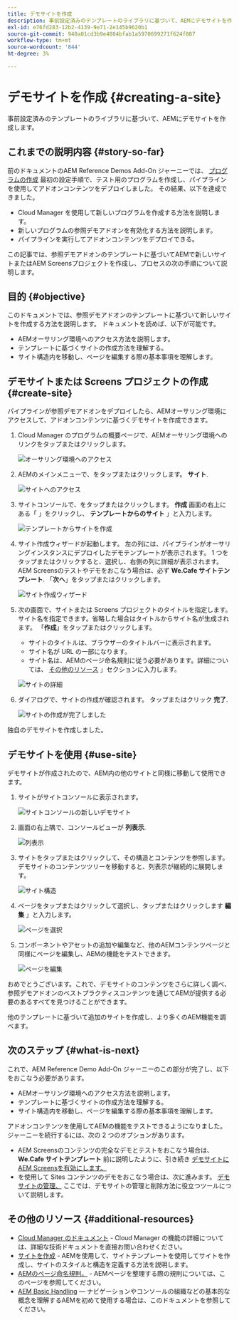 ```yaml
---
title: デモサイトを作成
description: 事前設定済みのテンプレートのライブラリに基づいて、AEMにデモサイトを作成します。
exl-id: e76fd283-12b2-4139-9e71-2e145b9620b1
source-git-commit: 940a01cd3b9e4804bfab1a5970699271f624f087
workflow-type: tm+mt
source-wordcount: '844'
ht-degree: 3%

---
```


# デモサイトを作成 {#creating-a-site}

事前設定済みのテンプレートのライブラリに基づいて、AEMにデモサイトを作成します。

## これまでの説明内容 {#story-so-far}

前のドキュメントのAEM Reference Demos Add-On ジャーニーでは、 [プログラムの作成](create-program.md) 最初の設定手順で、テスト用のプログラムを作成し、パイプラインを使用してアドオンコンテンツをデプロイしました。 その結果、以下を達成できました。

* Cloud Manager を使用して新しいプログラムを作成する方法を説明します。
* 新しいプログラムの参照デモアドオンを有効化する方法を説明します。
* パイプラインを実行してアドオンコンテンツをデプロイできる。

この記事では、参照デモアドオンのテンプレートに基づいてAEMで新しいサイトまたはAEM Screensプロジェクトを作成し、プロセスの次の手順について説明します。

## 目的 {#objective}

このドキュメントでは、参照デモアドオンのテンプレートに基づいて新しいサイトを作成する方法を説明します。 ドキュメントを読めば、以下が可能です。

* AEMオーサリング環境へのアクセス方法を説明します。
* テンプレートに基づくサイトの作成方法を理解する。
* サイト構造内を移動し、ページを編集する際の基本事項を理解します。

## デモサイトまたは Screens プロジェクトの作成 {#create-site}

パイプラインが参照デモアドオンをデプロイしたら、AEMオーサリング環境にアクセスして、アドオンコンテンツに基づくデモサイトを作成できます。

1. Cloud Manager のプログラムの概要ページで、AEMオーサリング環境へのリンクをタップまたはクリックします。

   ![オーサリング環境へのアクセス](assets/access-author.png)

1. AEMのメインメニューで、をタップまたはクリックします。 **サイト**.

   ![サイトへのアクセス](assets/access-sites.png)

1. サイトコンソールで、をタップまたはクリックします。 **作成** 画面の右上にある「 」をクリックし、 **テンプレートからのサイト** 」と入力します。

   ![テンプレートからサイトを作成](assets/create-site-from-template.png)

1. サイト作成ウィザードが起動します。 左の列には、パイプラインがオーサリングインスタンスにデプロイしたデモテンプレートが表示されます。 1 つをタップまたはクリックすると、選択し、右側の列に詳細が表示されます。 AEM Screensのテストやデモをおこなう場合は、必ず **We.Cafe サイトテンプレート**. 「**次へ**」をタップまたはクリックします。

   ![サイト作成ウィザード](assets/site-creation-wizard.png)

1. 次の画面で、サイトまたは Screens プロジェクトのタイトルを指定します。 サイト名を指定できます。省略した場合はタイトルからサイト名が生成されます。 「**作成**」をタップまたはクリックします。

   * サイトのタイトルは、ブラウザーのタイトルバーに表示されます。
   * サイト名が URL の一部になります。
   * サイト名は、AEMのページ命名規則に従う必要があります。詳細については、 [その他のリソース](#additional-resources) 」セクションに入力します。

   ![サイトの詳細](assets/site-details.png)

1. ダイアログで、サイトの作成が確認されます。 タップまたはクリック **完了**.

   ![サイトの作成が完了しました](assets/site-creation-complete.png)

独自のデモサイトを作成しました。

## デモサイトを使用 {#use-site}

デモサイトが作成されたので、AEM内の他のサイトと同様に移動して使用できます。

1. サイトがサイトコンソールに表示されます。

   ![サイトコンソールの新しいデモサイト](assets/new-demo-site.png)

1. 画面の右上隅で、コンソールビューが **列表示**.

   ![列表示](assets/column-view.png)

1. サイトをタップまたはクリックして、その構造とコンテンツを参照します。 デモサイトのコンテンツツリーを移動すると、列表示が継続的に展開します。

   ![サイト構造](assets/site-structure.png)

1. ページをタップまたはクリックして選択し、タップまたはクリックします **編集** 」と入力します。

   ![ページを選択](assets/select-page.png)

1. コンポーネントやアセットの追加や編集など、他のAEMコンテンツページと同様にページを編集し、AEMの機能をテストできます。

   ![ページを編集](assets/edit-page.png)

おめでとうございます。これで、デモサイトのコンテンツをさらに詳しく調べ、参照デモアドオンのベストプラクティスコンテンツを通じてAEMが提供する必要のあるすべてを見つけることができます。

他のテンプレートに基づいて追加のサイトを作成し、より多くのAEM機能を調べます。

## 次のステップ {#what-is-next}

これで、AEM Reference Demo Add-On ジャーニーのこの部分が完了し、以下をおこなう必要があります。

* AEMオーサリング環境へのアクセス方法を説明します。
* テンプレートに基づくサイトの作成方法を理解する。
* サイト構造内を移動し、ページを編集する際の基本事項を理解します。

アドオンコンテンツを使用してAEMの機能をテストできるようになりました。 ジャーニーを続行するには、次の 2 つのオプションがあります。

* AEM Screensのコンテンツの完全なデモとテストをおこなう場合は、 **We.Cafe サイトテンプレート** 前に説明したように、引き続き [デモサイトにAEM Screensを有効にします。](screens.md)
* を使用して Sites コンテンツのデモをおこなう場合は、次に進みます。 [デモサイトの管理、](manage.md) ここでは、デモサイトの管理と削除方法に役立つツールについて説明します。

## その他のリソース {#additional-resources}

* [Cloud Manager のドキュメント](https://experienceleague.adobe.com/docs/experience-manager-cloud-service/onboarding/onboarding-concepts/cloud-manager-introduction.html) - Cloud Manager の機能の詳細については、詳細な技術ドキュメントを直接お問い合わせください。
* [サイトを作成](/help/sites-cloud/administering/site-creation/create-site.md) - AEMを使用して、サイトテンプレートを使用してサイトを作成し、サイトのスタイルと構造を定義する方法を説明します。
* [AEMのページ命名規則。](/help/sites-cloud/authoring/fundamentals/organizing-pages.md#page-name-restrictions-and-best-practices) - AEMページを整理する際の規則については、このページを参照してください。
* [AEM Basic Handling](/help/sites-cloud/authoring/getting-started/basic-handling.md)  — ナビゲーションやコンソールの組織などの基本的な概念を理解するAEMを初めて使用する場合は、このドキュメントを参照してください。
